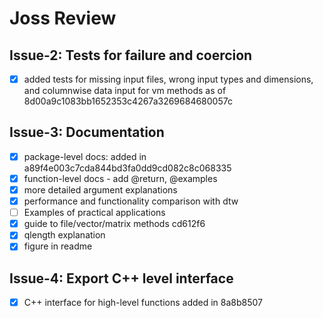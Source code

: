Joss Review
===========
## Issue-2: Tests for failure and coercion
- [x] added tests for missing input files, wrong input types and dimensions, and columnwise data input for vm methods as of 8d00a9c1083bb1652353c4267a3269684680057c

## Issue-3: Documentation

- [x] package-level docs: added in a89f4e003c7cda844bd3fa0dd9cd082c8c068335
- [x] function-level docs - add @return, @examples
- [x] more detailed argument explanations
- [x] performance and functionality comparison with dtw
- [ ] Examples of practical applications
- [x] guide to file/vector/matrix methods cd612f6
- [x] qlength explanation
- [x] figure in readme

## Issue-4: Export C++ level interface
 - [x] C++ interface for high-level functions added in 8a8b8507
